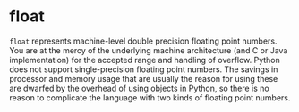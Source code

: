 # float

`float` represents machine-level double precision floating point numbers. You are at the mercy of the underlying machine architecture (and C or Java implementation) for the accepted range and handling of overflow. Python does not support single-precision floating point numbers. The savings in processor and memory usage that are usually the reason for using these are dwarfed by the overhead of using objects in Python, so there is no reason to complicate the language with two kinds of floating point numbers.
